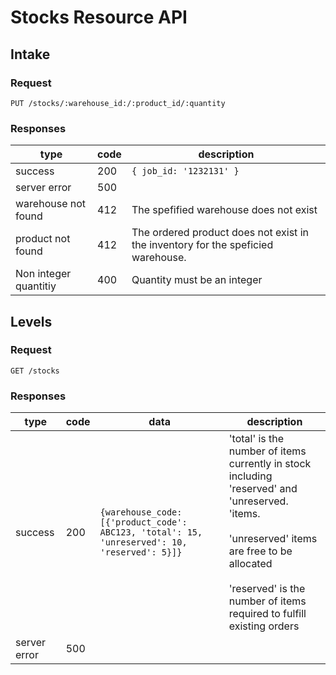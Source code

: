 # Stocks Resource API

## Intake

### Request
`PUT /stocks/:warehouse_id:/:product_id/:quantity`

### Responses

|type|code|description|
|-|-|-|
|success| 200|`{ job_id: '1232131' }`|
|server error| 500||
|warehouse not found|412| The spefified warehouse does not exist|
|product not found| 412 | The ordered product does not exist in the inventory for the speficied warehouse.|
|Non integer quantitiy| 400| Quantity must be an integer|

## Levels

### Request
`GET /stocks`

### Responses

|type|code|data|description|
|-|-|-|-|
|success| 200|`{warehouse_code: [{'product_code': ABC123, 'total': 15, 'unreserved': 10, 'reserved': 5}]}`|'total' is the number of items currently in stock including 'reserved' and 'unreserved. 'items. <br><br>'unreserved' items are free to be allocated<br><br>'reserved' is the number of items required to fulfill existing orders|
|server error| 500|||